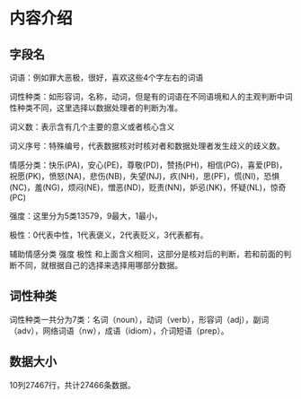 # 内容介绍

## 字段名

词语：例如罪大恶极，很好，喜欢这些4个字左右的词语

词性种类：如形容词，名称，动词，但是有的词语在不同语境和人的主观判断中词性种类不同，这里选择以数据处理者的判断为准。

词义数：表示含有几个主要的意义或者核心含义

词义序号：特殊编号，代表数据核对时核对者和数据处理者发生歧义的歧义数。

情感分类：快乐(PA)，安心(PE)，尊敬(PD)，赞扬(PH)，相信(PG)，喜爱(PB)，祝愿(PK)，愤怒(NA)，悲伤(NB)，失望(NJ)，疚(NH)，思(PF)，慌(NI)，恐惧(NC)，羞(NG)，烦闷(NE)，憎恶(ND)，贬责(NN)，妒忌(NK)，怀疑(NL)，惊奇(PC)

强度：这里分为5类13579，9最大，1最小，

极性：0代表中性，1代表褒义，2代表贬义，3代表都有。

辅助情感分类	强度	极性  和上面含义相同，这部分是核对后的判断，若和前面的判断不同，就根据自己的选择来选择用哪部分数据。

## 词性种类

​	词性种类一共分为7类：名词（noun），动词（verb），形容词（adj），副词（adv），网络词语（nw），成语（idiom），介词短语（prep）。

## 数据大小

10列27467行，共计27466条数据。

